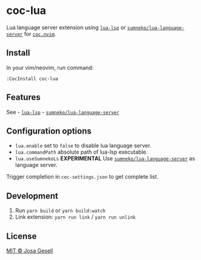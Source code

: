 # coc-lua

Lua language server extension using [`lua-lsp`](https://github.com/Alloyed/lua-lsp)
or [`sumneko/lua-language-server`](https://github.com/sumneko/lua-language-server)
for [`coc.nvim`](https://github.com/neoclide/coc.nvim).

## Install

In your vim/neovim, run command:

```
:CocInstall coc-lua
```

## Features

See
    - [`lua-lsp`](https://github.com/Alloyed/lua-lsp)
    - [`sumneko/lua-language-server`](https://github.com/sumneko/lua-language-server)

## Configuration options

- `lua.enable` set to `false` to disable lua language server.
- `lua.commandPath` absolute path of lua-lsp executable.
- `lua.useSumnekoLs` **EXPERIMENTAL** Use [`sumneko/lua-language-server`](https://github.com/sumneko/lua-language-server)
  as language server.

Trigger completion in `coc-settings.json` to get complete list.

## Development

1. Run `yarn build` or `yarn build:watch`
2. Link extension: `yarn run link` / `yarn run unlink`

## License

[MIT © Josa Gesell](LICENSE)
